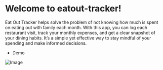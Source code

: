# Welcome to eatout-tracker!

Eat Out Tracker helps solve the problem of not knowing how much is spent on eating out with family each month. With this app, you can log each restaurant visit, track your monthly expenses, and get a clear snapshot of your dining habits. It’s a simple yet effective way to stay mindful of your spending and make informed decisions.

- Demo

![Image](https://github.com/user-attachments/assets/649b8e6e-7de6-4c40-9243-2ebbc224f369)
